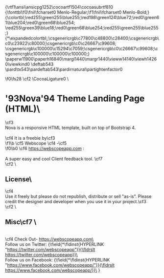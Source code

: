 {\rtf1\ansi\ansicpg1252\cocoartf1504\cocoasubrtf810
{\fonttbl\f0\fnil\fcharset0 Menlo-Regular;\f1\fnil\fcharset0 Menlo-Bold;}
{\colortbl;\red255\green255\blue255;\red198\green124\blue72;\red0\green61\blue204;\red0\green68\blue254;
\red255\green39\blue18;\red0\green68\blue254;\red255\green255\blue255;}
{\*\expandedcolortbl;;\csgenericrgb\c77800\c48800\c28400;\csgenericrgb\c0\c23922\c80000;\csgenericrgb\c0\c26667\c99608;
\csgenericrgb\c100000\c15294\c7059;\csgenericrgb\c0\c26667\c99608;\csgenericrgb\c100000\c100000\c100000;}
\paperw11900\paperh16840\margl1440\margr1440\vieww14140\viewh14260\viewkind0
\deftab543
\pard\tx543\pardeftab543\pardirnatural\partightenfactor0

\f0\fs28 \cf2 \CocoaLigature0 \
# \'93Nova\'94 Theme Landing Page (HTML)\
\cf3 \
Nova is a responsive HTML template, built on top of Bootstrap 4. \
\
\cf4 It is a freebie by\cf3  
\f1\b \cf5 Webscope \cf4 -\cf5  
\f0\b0 \cf6 https://webscopeapp.com : \
\
A  super easy and cool Client feedback tool. \cf7 \
\cf2 \
## License\
\cf4 \
Use it freely but please do not republish, distribute or sell "as-is". Please credit the designer and developer when you use it in your project.\cf3 \
\cf2 \
## Misc\cf7 \
\
\cf4 Check Out- https://webscopeapp.com\
\
Follow us on Twitter: {\field{\*\fldinst{HYPERLINK "https://twitter.com/webscopeapp"}}{\fldrslt https://twitter.com/webscopeapp}}\
\
Follow us on Facebook: {\field{\*\fldinst{HYPERLINK "https://www.facebook.com/webscopeapp/"}}{\fldrslt https://www.facebook.com/webscopeapp/}}\
}